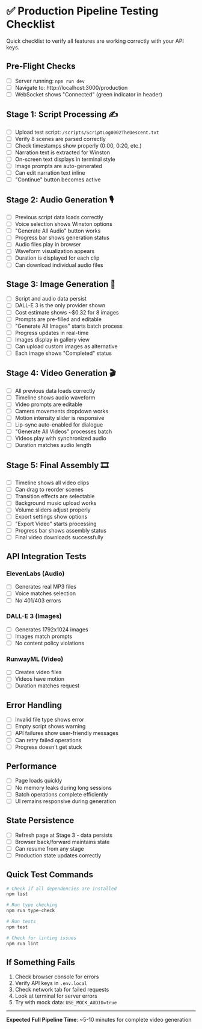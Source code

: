# ✅ Production Pipeline Testing Checklist

Quick checklist to verify all features are working correctly with your API keys.

## Pre-Flight Checks

- [ ] Server running: `npm run dev`
- [ ] Navigate to: http://localhost:3000/production
- [ ] WebSocket shows "Connected" (green indicator in header)

## Stage 1: Script Processing ✍️

- [ ] Upload test script: `/scripts/ScriptLog0002TheDescent.txt`
- [ ] Verify 8 scenes are parsed correctly
- [ ] Check timestamps show properly (0:00, 0:20, etc.)
- [ ] Narration text is extracted for Winston
- [ ] On-screen text displays in terminal style
- [ ] Image prompts are auto-generated
- [ ] Can edit narration text inline
- [ ] "Continue" button becomes active

## Stage 2: Audio Generation 🎙️

- [ ] Previous script data loads correctly
- [ ] Voice selection shows Winston options
- [ ] "Generate All Audio" button works
- [ ] Progress bar shows generation status
- [ ] Audio files play in browser
- [ ] Waveform visualization appears
- [ ] Duration is displayed for each clip
- [ ] Can download individual audio files

## Stage 3: Image Generation 🎨

- [ ] Script and audio data persist
- [ ] DALL-E 3 is the only provider shown
- [ ] Cost estimate shows ~$0.32 for 8 images
- [ ] Prompts are pre-filled and editable
- [ ] "Generate All Images" starts batch process
- [ ] Progress updates in real-time
- [ ] Images display in gallery view
- [ ] Can upload custom images as alternative
- [ ] Each image shows "Completed" status

## Stage 4: Video Generation 🎬

- [ ] All previous data loads correctly
- [ ] Timeline shows audio waveform
- [ ] Video prompts are editable
- [ ] Camera movements dropdown works
- [ ] Motion intensity slider is responsive
- [ ] Lip-sync auto-enabled for dialogue
- [ ] "Generate All Videos" processes batch
- [ ] Videos play with synchronized audio
- [ ] Duration matches audio length

## Stage 5: Final Assembly 🎞️

- [ ] Timeline shows all video clips
- [ ] Can drag to reorder scenes
- [ ] Transition effects are selectable
- [ ] Background music upload works
- [ ] Volume sliders adjust properly
- [ ] Export settings show options
- [ ] "Export Video" starts processing
- [ ] Progress bar shows assembly status
- [ ] Final video downloads successfully

## API Integration Tests

### ElevenLabs (Audio)
- [ ] Generates real MP3 files
- [ ] Voice matches selection
- [ ] No 401/403 errors

### DALL-E 3 (Images)
- [ ] Generates 1792x1024 images
- [ ] Images match prompts
- [ ] No content policy violations

### RunwayML (Video)
- [ ] Creates video files
- [ ] Videos have motion
- [ ] Duration matches request

## Error Handling

- [ ] Invalid file type shows error
- [ ] Empty script shows warning
- [ ] API failures show user-friendly messages
- [ ] Can retry failed operations
- [ ] Progress doesn't get stuck

## Performance

- [ ] Page loads quickly
- [ ] No memory leaks during long sessions
- [ ] Batch operations complete efficiently
- [ ] UI remains responsive during generation

## State Persistence

- [ ] Refresh page at Stage 3 - data persists
- [ ] Browser back/forward maintains state
- [ ] Can resume from any stage
- [ ] Production state updates correctly

## Quick Test Commands

```bash
# Check if all dependencies are installed
npm list

# Run type checking
npm run type-check

# Run tests
npm test

# Check for linting issues
npm run lint
```

## If Something Fails

1. Check browser console for errors
2. Verify API keys in `.env.local`
3. Check network tab for failed requests
4. Look at terminal for server errors
5. Try with mock data: `USE_MOCK_AUDIO=true`

---

**Expected Full Pipeline Time**: ~5-10 minutes for complete video generation